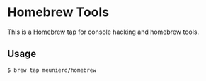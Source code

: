 # Homebrew Tools

This is a [Homebrew](https://brew.sh) tap for console hacking and homebrew tools.

## Usage

```sh
$ brew tap meunierd/homebrew
```
